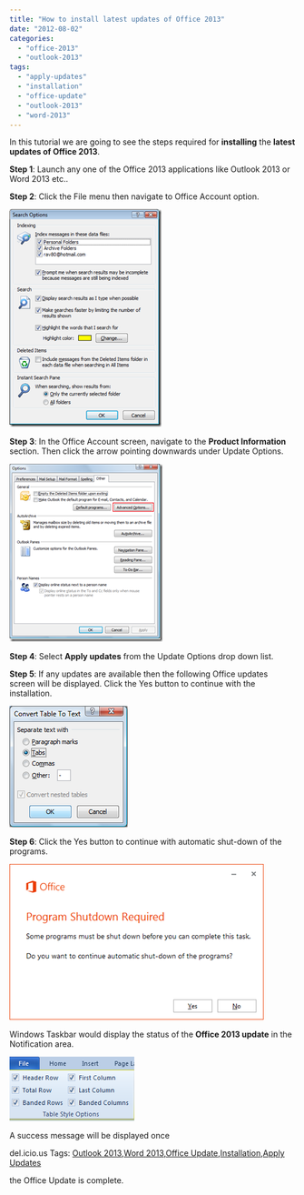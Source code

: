 ```yaml
---
title: "How to install latest updates of Office 2013"
date: "2012-08-02"
categories: 
  - "office-2013"
  - "outlook-2013"
tags: 
  - "apply-updates"
  - "installation"
  - "office-update"
  - "outlook-2013"
  - "word-2013"
---
```


In this tutorial we are going to see the steps required for **installing** the **latest updates of Office 2013**.

**Step 1**: Launch any one of the Office 2013 applications like Outlook 2013 or Word 2013 etc..

**Step 2**: Click the File menu then navigate to Office Account option.

[![Office 2013 Account Screen](images/2_image_thumb6.png "Office 2013 Account Screen")](http://blogmines.com/blog/wp-content/uploads/2012/08/image6.png)

**Step 3**: In the Office Account screen, navigate to the **Product Information** section. Then click the arrow pointing downwards under Update Options.

[![Office 2013 Apply Updates](images/1_image_thumb7.png "Office 2013 Apply Updates")](http://blogmines.com/blog/wp-content/uploads/2012/08/image7.png)

**Step 4**: Select **Apply updates** from the Update Options drop down list.

**Step 5**: If any updates are available then the following Office updates screen will be displayed. Click the Yes button to continue with the installation.

[![Office 2013  updates are available ](images/2_image_thumb8.png "Office 2013 updates are available ")](http://blogmines.com/blog/wp-content/uploads/2012/08/image8.png)

**Step 6**: Click the Yes button to continue with automatic shut-down of the programs.

[![office 2013 automatic shut-down](images/3_image_thumb9.png "office 2013 automatic shut-down")](http://blogmines.com/blog/wp-content/uploads/2012/08/image9.png)

Windows Taskbar would display the status of the **Office 2013 update** in the Notification area.

[![Windows 8 task bar](images/3_image_thumb10.png "Windows 8 task bar")](http://blogmines.com/blog/wp-content/uploads/2012/08/image10.png)

A success message will be displayed once

del.icio.us Tags: [Outlook 2013](http://del.icio.us/popular/Outlook+2013),[Word 2013](http://del.icio.us/popular/Word+2013),[Office Update](http://del.icio.us/popular/Office+Update),[Installation](http://del.icio.us/popular/Installation),[Apply Updates](http://del.icio.us/popular/Apply+Updates)

the Office Update is complete.
